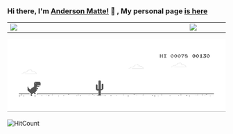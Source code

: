 ### Hi there, I'm [Anderson Matte!](https://www.linkedin.com/in/andersonmatte/) 👋 , My personal page [is here](https://andersonmatte.github.io/)</br>
<center>
	<table style="overflow-x: hidden;">
		<tr>
		<td>
			<img width="400px" align="left" src="https://github-readme-stats.vercel.app/api/top-langs/?username=andersonmatte&layout=compact&hide=python&hide=html"/>
		</td>
		<td>
			<img width="490px" align="left" src="https://github-readme-stats.vercel.app/api?username=andersonmatte&show_icons=true"/>
		</td>
		</tr>	
	</table>
</center>

![image](https://github.com/andersonmatte/andersonmatte/blob/master/dino.gif)

![HitCount](https://visitor-badge.glitch.me/badge?page_id=andersonmatte)

